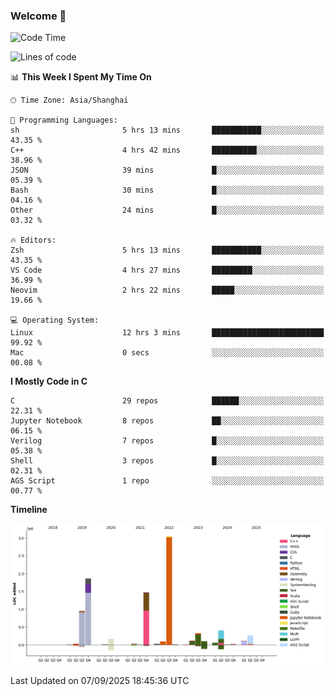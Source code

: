### Welcome 👋

<!--START_SECTION:waka-->
![Code Time](http://img.shields.io/badge/Code%20Time-2%2C121%20hrs%2026%20mins-blue)

![Lines of code](https://img.shields.io/badge/From%20Hello%20World%20I%27ve%20Written-9.1%20million%20lines%20of%20code-blue)

📊 **This Week I Spent My Time On** 

```text
🕑︎ Time Zone: Asia/Shanghai

💬 Programming Languages: 
sh                       5 hrs 13 mins       ███████████░░░░░░░░░░░░░░   43.35 % 
C++                      4 hrs 42 mins       ██████████░░░░░░░░░░░░░░░   38.96 % 
JSON                     39 mins             █░░░░░░░░░░░░░░░░░░░░░░░░   05.39 % 
Bash                     30 mins             █░░░░░░░░░░░░░░░░░░░░░░░░   04.16 % 
Other                    24 mins             █░░░░░░░░░░░░░░░░░░░░░░░░   03.32 % 

🔥 Editors: 
Zsh                      5 hrs 13 mins       ███████████░░░░░░░░░░░░░░   43.35 % 
VS Code                  4 hrs 27 mins       █████████░░░░░░░░░░░░░░░░   36.99 % 
Neovim                   2 hrs 22 mins       █████░░░░░░░░░░░░░░░░░░░░   19.66 % 

💻 Operating System: 
Linux                    12 hrs 3 mins       █████████████████████████   99.92 % 
Mac                      0 secs              ░░░░░░░░░░░░░░░░░░░░░░░░░   00.08 % 
```

**I Mostly Code in C** 

```text
C                        29 repos            ██████░░░░░░░░░░░░░░░░░░░   22.31 % 
Jupyter Notebook         8 repos             ██░░░░░░░░░░░░░░░░░░░░░░░   06.15 % 
Verilog                  7 repos             █░░░░░░░░░░░░░░░░░░░░░░░░   05.38 % 
Shell                    3 repos             █░░░░░░░░░░░░░░░░░░░░░░░░   02.31 % 
AGS Script               1 repo              ░░░░░░░░░░░░░░░░░░░░░░░░░   00.77 % 
```



**Timeline**

![Lines of Code chart](https://raw.githubusercontent.com/Bohan-hu/Bohan-hu/master/assets/bar_graph.png)


 Last Updated on 07/09/2025 18:45:36 UTC
<!--END_SECTION:waka-->




